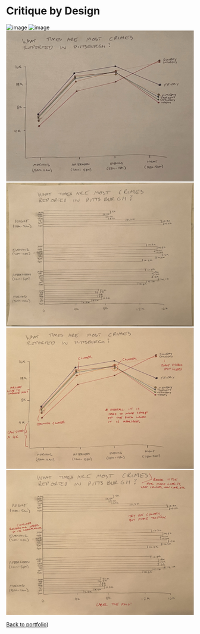 
# **Critique by Design**

![image](https://user-images.githubusercontent.com/117220516/202344280-3af389a1-e004-40e9-97b2-359cb2ce880c.png)
![image](https://user-images.githubusercontent.com/117220516/202344354-c92a179a-07a5-462c-a32c-aa7ada3fee03.png)
![pic3](https://github.com/duncbind/portfolio/blob/main/IMG_7926.JPEG?raw=true)
![pic3](https://github.com/duncbind/portfolio/blob/main/IMG_7927.JPEG?raw=true)
![pic3](https://github.com/duncbind/portfolio/blob/main/IMG_7928.JPEG?raw=true)
![pic3](https://github.com/duncbind/portfolio/blob/main/IMG_7929.JPEG?raw=true)






<div class="flourish-embed flourish-chart" data-src="visualisation/11849289"><script src="https://public.flourish.studio/resources/embed.js"></script></div>


[Back to portfolio](https://duncbind.github.io/portfolio/))
